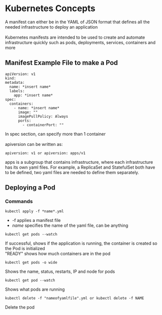 # Kubernetes Concepts

A manifest can either be in the YAML of JSON format that defines all the needed infrastructure to deploy an application <br>
<br>
Kubernetes manifests are intended to be used to create and automate infrastructure quickly such as pods, deployments, services, containers and more

## Manifest Example File to make a Pod
```
apiVersion: v1
kind: 
metadata: 
  name: *insert name*
  labels:
    app: *insert name*
spec:
  containers:
    - name: *insert name*
      image: ""
      imagePullPolicy: Always
      ports:
        - containerPort: ""
```
In spec section, can specify more than 1 container <br>
<br>
apiversion can be written as: 
```
apiversion: v1 or apiversion: apps/v1
```
apps is a subgroup that contains infrastructure, where each infrastructure has its own yaml files. For example, a ReplicaSet and StatefulSet both have to be defined, two yaml files are needed to define them separately.


## Deploying a Pod
### Commands
```
kubectl apply -f *name*.yml
```
* -f applies a manifest file
* *name* specifies the name of the yaml file, can be anything

```
kubectl get pods --watch
```
If successful, shows if the application is running, the container is created so the Pod is initialized <br>
"READY" shows how much containers are in the pod

```
kubectl get pods -o wide
```
Shows the name, status, restarts, IP and node for pods
```
kubectl get pod --watch
```
Shows what pods are running

```
kubectl delete -f "nameofyamlfile".yml or kubectl delete -f NAME
```
Delete the pod
